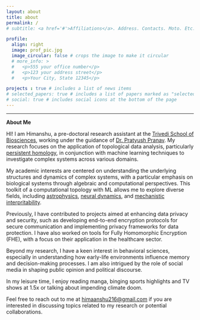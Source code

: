 ```yaml
---
layout: about
title: about
permalink: /
# subtitle: <a href='#'>Affiliations</a>. Address. Contacts. Moto. Etc.

profile:
  align: right
  image: prof_pic.jpg
  image_circular: false # crops the image to make it circular
  # more_info: >
  #   <p>555 your office number</p> 
  #   <p>123 your address street</p>
  #   <p>Your City, State 12345</p>

projects : true # includes a list of news items
# selected_papers: true # includes a list of papers marked as "selected={true}"
# social: true # includes social icons at the bottom of the page
---
```


---

**About Me**

HI! I am Himanshu, a pre-doctoral research assistant at the [Trivedi School of Biosciences](https://www.ashoka.edu.in/trivedi-school-of-biosciences/), working under the guidance of [Dr. Pratyush Pranav](https://www.pratyushpranav.org/). My research focuses on the application of topological data analysis, particularly [persistent homology](https://en.wikipedia.org/wiki/Persistent_homology), in conjunction with machine learning techniques to investigate complex systems across various domains.

My academic interests are centered on understanding the underlying structures and dynamics of complex systems, with a particular emphasis on biological systems through algebraic and computational perspectives. This  toolkit of a computational topology with ML allows me to explore diverse fields, including [astrophysics](https://academic.oup.com/mnras/article/485/3/4167/5364559), [neural dynamics](https://www.frontiersin.org/journals/neuroscience/articles/10.3389/fnins.2021.761703/full), and  [mechanistic interpritability](https://www.lesswrong.com/posts/6oF6pRr2FgjTmiHus/topological-data-analysis-and-mechanistic-interpretability).

Previously, I have contributed to projects aimed at enhancing data privacy and security, such as developing end-to-end encryption protocols for secure communication and implementing privacy frameworks for data protection. I have also worked on tools for Fully Homomorphic Encryption (FHE), with a focus on their application in the healthcare sector.

Beyond my research, I have a keen interest in behavioral sciences, especially in understanding how early-life environments influence memory and decision-making processes. I am also intrigued by the role of social media in shaping public opinion and political discourse.

In my leisure time, I enjoy reading manga, binging sports highlights and TV shows at 1.5x or talking about impending climate doom.

Feel free to reach out to me at [himaanshu216@gmail.com](mailto:himaanshu216@gmail.com) if you are interested in discussing topics related to my research or potential collaborations.













